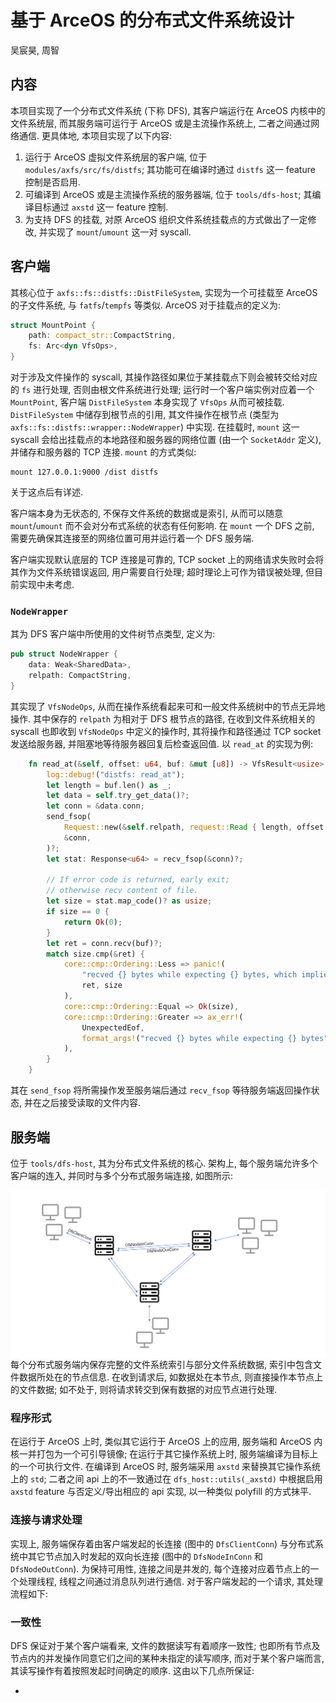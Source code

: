 # 基于 ArceOS 的分布式文件系统设计

吴宸昊, 周智

## 内容

本项目实现了一个分布式文件系统 (下称 DFS), 其客户端运行在 ArceOS 内核中的文件系统层, 而其服务端可运行于 ArceOS 或是主流操作系统上, 二者之间通过网络通信. 更具体地, 本项目实现了以下内容:

1. 运行于 ArceOS 虚拟文件系统层的客户端, 位于 `modules/axfs/src/fs/distfs`; 其功能可在编译时通过 `distfs` 这一 feature 控制是否启用.
1. 可编译到 ArceOS 或是主流操作系统的服务器端, 位于 `tools/dfs-host`; 其编译目标通过 `axstd` 这一 feature 控制.
1. 为支持 DFS 的挂载, 对原 ArceOS 组织文件系统挂载点的方式做出了一定修改, 并实现了 `mount`/`umount` 这一对 syscall.

## 客户端

其核心位于 `axfs::fs::distfs::DistFileSystem`, 实现为一个可挂载至 ArceOS 的子文件系统, 与 `fatfs`/`tempfs` 等类似. ArceOS 对于挂载点的定义为:

```rust
struct MountPoint {
    path: compact_str::CompactString,
    fs: Arc<dyn VfsOps>,
}
```

对于涉及文件操作的 syscall, 其操作路径如果位于某挂载点下则会被转交给对应的 `fs` 进行处理, 否则由根文件系统进行处理; 运行时一个客户端实例对应着一个 `MountPoint`, 客户端 `DistFileSystem` 本身实现了 `VfsOps` 从而可被挂载. `DistFileSystem` 中储存到根节点的引用, 其文件操作在根节点 (类型为 `axfs::fs::distfs::wrapper::NodeWrapper`) 中实现. 在挂载时, `mount` 这一 syscall 会给出挂载点的本地路径和服务器的网络位置 (由一个 `SocketAddr` 定义), 并储存和服务器的 TCP 连接. `mount` 的方式类似:

```shell
mount 127.0.0.1:9000 /dist distfs
```

关于这点后有详述.

客户端本身为无状态的, 不保存文件系统的数据或是索引, 从而可以随意 `mount`/`umount` 而不会对分布式系统的状态有任何影响. 在 `mount` 一个 DFS 之前, 需要先确保其连接至的网络位置可用并运行着一个 DFS 服务端.

客户端实现默认底层的 TCP 连接是可靠的, TCP socket 上的网络请求失败时会将其作为文件系统错误返回, 用户需要自行处理; 超时理论上可作为错误被处理, 但目前实现中未考虑.

### `NodeWrapper`

其为 DFS 客户端中所使用的文件树节点类型, 定义为:

```rust
pub struct NodeWrapper {
    data: Weak<SharedData>,
    relpath: CompactString,
}
```

其实现了 `VfsNodeOps`, 从而在操作系统看起来可和一般文件系统树中的节点无异地操作. 其中保存的 `relpath` 为相对于 DFS 根节点的路径, 在收到文件系统相关的 syscall 也即收到 `VfsNodeOps` 中定义的操作时, 其将操作和路径通过 TCP socket 发送给服务器, 并阻塞地等待服务器回复后检查返回值. 以 `read_at` 的实现为例:

```rust
    fn read_at(&self, offset: u64, buf: &mut [u8]) -> VfsResult<usize> {
        log::debug!("distfs: read_at");
        let length = buf.len() as _;
        let data = self.try_get_data()?;
        let conn = &data.conn;
        send_fsop(
            Request::new(&self.relpath, request::Read { length, offset }.into()),
            &conn,
        )?;
        let stat: Response<u64> = recv_fsop(&conn)?;

        // If error code is returned, early exit;
        // otherwise recv content of file.
        let size = stat.map_code()? as usize;
        if size == 0 {
            return Ok(0);
        }
        let ret = conn.recv(buf)?;
        match size.cmp(&ret) {
            core::cmp::Ordering::Less => panic!(
                "recved {} bytes while expecting {} bytes, which implies severe logical bug",
                ret, size
            ),
            core::cmp::Ordering::Equal => Ok(size),
            core::cmp::Ordering::Greater => ax_err!(
                UnexpectedEof,
                format_args!("recved {} bytes while expecting {} bytes", ret, size)
            ),
        }
    }
```

其在 `send_fsop` 将所需操作发至服务端后通过 `recv_fsop` 等待服务端返回操作状态, 并在之后接受读取的文件内容.

## 服务端

位于 `tools/dfs-host`, 其为分布式文件系统的核心. 架构上, 每个服务端允许多个客户端的连入, 并同时与多个分布式服务端连接, 如图所示:

<img src="./report.assets/arch.png" align="left" style="zoom: 50%;" />

每个分布式服务端内保存完整的文件系统索引与部分文件系统数据, 索引中包含文件数据所处在的节点信息. 在收到请求后, 如数据处在本节点, 则直接操作本节点上的文件数据; 如不处于, 则将请求转交到保有数据的对应节点进行处理.

### 程序形式

在运行于 ArceOS 上时, 类似其它运行于 ArceOS 上的应用, 服务端和 ArceOS 内核一并打包为一个可引导镜像; 在运行于其它操作系统上时, 服务端编译为目标上的一个可执行文件. 在编译到 ArceOS 时, 服务端采用 `axstd` 来替换其它操作系统上的 `std`; 二者之间 api 上的不一致通过在 `dfs_host::utils(_axstd)` 中根据启用 `axstd` feature 与否定义/导出相应的 api 实现, 以一种类似 polyfill 的方式抹平.

### 连接与请求处理

实现上, 服务端保存着由客户端发起的长连接 (图中的 `DfsClientConn`) 与分布式系统中其它节点加入时发起的双向长连接 (图中的 `DfsNodeInConn` 和 `DfsNodeOutConn`). 为保持可用性, 连接之间是并发的, 每个连接对应着节点上的一个处理线程, 线程之间通过消息队列进行通信. 对于客户端发起的一个请求, 其处理流程如下:



### 一致性

DFS 保证对于某个客户端看来, 文件的数据读写有着顺序一致性; 也即所有节点及节点内的并发操作同意它们之间的某种未指定的读写顺序, 而对于某个客户端而言, 其读写操作有着按照发起时间确定的顺序. 这由以下几点所保证:

- 

